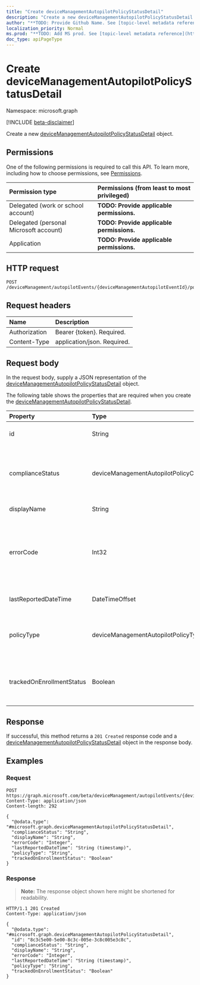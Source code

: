 ```yaml
---
title: "Create deviceManagementAutopilotPolicyStatusDetail"
description: "Create a new deviceManagementAutopilotPolicyStatusDetail object."
author: "**TODO: Provide Github Name. See [topic-level metadata reference](https://msgo.azurewebsites.net/add/document/guidelines/metadata.html#topic-level-metadata)**"
localization_priority: Normal
ms.prod: "**TODO: Add MS prod. See [topic-level metadata reference](https://msgo.azurewebsites.net/add/document/guidelines/metadata.html#topic-level-metadata)**"
doc_type: apiPageType
---
```


# Create deviceManagementAutopilotPolicyStatusDetail
Namespace: microsoft.graph

[!INCLUDE [beta-disclaimer](../../includes/beta-disclaimer.md)]

Create a new [deviceManagementAutopilotPolicyStatusDetail](../resources/devicemanagementautopilotpolicystatusdetail.md) object.

## Permissions
One of the following permissions is required to call this API. To learn more, including how to choose permissions, see [Permissions](/graph/permissions-reference).

|Permission type|Permissions (from least to most privileged)|
|:---|:---|
|Delegated (work or school account)|**TODO: Provide applicable permissions.**|
|Delegated (personal Microsoft account)|**TODO: Provide applicable permissions.**|
|Application|**TODO: Provide applicable permissions.**|

## HTTP request

<!-- {
  "blockType": "ignored"
}
-->
``` http
POST /deviceManagement/autopilotEvents/{deviceManagementAutopilotEventId}/policyStatusDetails
```

## Request headers
|Name|Description|
|:---|:---|
|Authorization|Bearer {token}. Required.|
|Content-Type|application/json. Required.|

## Request body
In the request body, supply a JSON representation of the [deviceManagementAutopilotPolicyStatusDetail](../resources/devicemanagementautopilotpolicystatusdetail.md) object.

The following table shows the properties that are required when you create the [deviceManagementAutopilotPolicyStatusDetail](../resources/devicemanagementautopilotpolicystatusdetail.md).

|Property|Type|Description|
|:---|:---|:---|
|id|String|**TODO: Add Description** Inherited from [entity](../resources/entity.md)|
|complianceStatus|deviceManagementAutopilotPolicyComplianceStatus|The policy compliance status. Possible values are: `unknown`, `compliant`, `installed`, `notCompliant`, `notInstalled`, `error`.|
|displayName|String|The friendly name of the policy.|
|errorCode|Int32|The errorode associated with the compliance or enforcement status of the policy. Error code for enforcement status takes precedence if it exists.|
|lastReportedDateTime|DateTimeOffset|Timestamp of the reported policy status|
|policyType|deviceManagementAutopilotPolicyType|The type of policy. Possible values are: `unknown`, `application`, `appModel`, `configurationPolicy`.|
|trackedOnEnrollmentStatus|Boolean|Indicates if this prolicy was tracked as part of the autopilot bootstrap enrollment sync session|



## Response

If successful, this method returns a `201 Created` response code and a [deviceManagementAutopilotPolicyStatusDetail](../resources/devicemanagementautopilotpolicystatusdetail.md) object in the response body.

## Examples

### Request
<!-- {
  "blockType": "request",
  "name": "create_devicemanagementautopilotpolicystatusdetail_from_"
}
-->
``` http
POST https://graph.microsoft.com/beta/deviceManagement/autopilotEvents/{deviceManagementAutopilotEventId}/policyStatusDetails
Content-Type: application/json
Content-length: 292

{
  "@odata.type": "#microsoft.graph.deviceManagementAutopilotPolicyStatusDetail",
  "complianceStatus": "String",
  "displayName": "String",
  "errorCode": "Integer",
  "lastReportedDateTime": "String (timestamp)",
  "policyType": "String",
  "trackedOnEnrollmentStatus": "Boolean"
}
```


### Response
>**Note:** The response object shown here might be shortened for readability.
<!-- {
  "blockType": "response",
  "truncated": true,
  "@odata.type": "microsoft.graph.deviceManagementAutopilotPolicyStatusDetail"
}
-->
``` http
HTTP/1.1 201 Created
Content-Type: application/json

{
  "@odata.type": "#microsoft.graph.deviceManagementAutopilotPolicyStatusDetail",
  "id": "8c3c5e00-5e00-8c3c-005e-3c8c005e3c8c",
  "complianceStatus": "String",
  "displayName": "String",
  "errorCode": "Integer",
  "lastReportedDateTime": "String (timestamp)",
  "policyType": "String",
  "trackedOnEnrollmentStatus": "Boolean"
}
```

